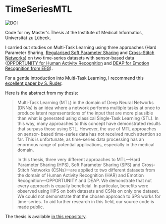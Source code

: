 # TimeSeriesMTL

[![DOI](https://zenodo.org/badge/224407600.svg)](https://zenodo.org/badge/latestdoi/224407600)

Code for my Master's Thesis at the Institute of Medical Informatics, Universität zu Lübeck.

I carried out studies on Multi-Task Learning using three approaches (Hard
Parameter Sharing, [Regularised Soft Parameter
Sharing](https://arxiv.org/abs/1606.04038) and [Cross-Stitch
Networks](https://arxiv.org/abs/1604.03539)) on two time-series datasets with
sensor-based data
([OPPORTUNITY for Human Activity
Recognition](https://archive.ics.uci.edu/ml/datasets/opportunity+activity+recognition) 
and [DEAP for Emotion Recognition from EEG](https://www.eecs.qmul.ac.uk/mmv/datasets/deap/)).

For a gentle introduction into Multi-Task Learning, I recommend this [excellent
paper by S. Ruder](https://arxiv.org/abs/1706.05098).

Here is the abstract from my thesis:

> Multi-Task Learning (MTL) in the domain of Deep Neural Networks (DNNs) is an
> idea where a network performs multiple tasks at once to produce latent representations
> of the input that are more plausible than what is generated using classical Single-Task
> Learning (STL). In this way, many approaches to this concept have demonstrated
> results that surpass those using STL. However, the use of MTL approaches on sensor-
> based time-series data has not received much attention so far. This is unfortunate, as
> time-series data processing has an enormous range of potential applications, especially
> in the medical domain.
>
> In this thesis, three very different approaches to MTL—Hard Parameter Sharing (HPS),
> Soft Parameter Sharing (SPS) and Cross-Stitch Networks (CSNs)—are applied to two
> different datasets from the domain of Human Activity Recognition (HAR) and Emotion
> Recognition—OPPORTUNITY and DEAP. We demonstrate that not every approach
> is equally beneficial. In particular, benefits were observed using HPS on both datasets
> and CSNs on only one dataset. We could not demonstrate that the chosen approach
> to SPS works for time-series. To aid further research in this field, our source code is
> made public. 

The thesis is available [in this repository](https://github.com/LtSurgekopf/TimeSeriesMTL/raw/master/thesis.pdf).
